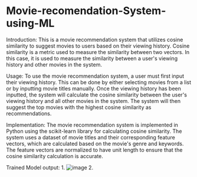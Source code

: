 # Movie-recomendation-System-using-ML

Introduction:
This is a movie recommendation system that utilizes cosine similarity to suggest movies to users based on their viewing history. Cosine similarity is a metric used to measure the similarity between two vectors. In this case, it is used to measure the similarity between a user's viewing history and other movies in the system.

Usage:
To use the movie recommendation system, a user must first input their viewing history. This can be done by either selecting movies from a list or by inputting movie titles manually. Once the viewing history has been inputted, the system will calculate the cosine similarity between the user's viewing history and all other movies in the system. The system will then suggest the top movies with the highest cosine similarity as recommendations.

Implementation:
The movie recommendation system is implemented in Python using the scikit-learn library for calculating cosine similarity. The system uses a dataset of movie titles and their corresponding feature vectors, which are calculated based on the movie's genre and keywords. The feature vectors are normalized to have unit length to ensure that the cosine similarity calculation is accurate.

Trained Model output:
1.
![image](https://github.com/Rachana-15/Movie-recomendation-System-using-ML/assets/91749520/9e30702e-c1eb-420e-add5-24bad6990a7a)
2.



